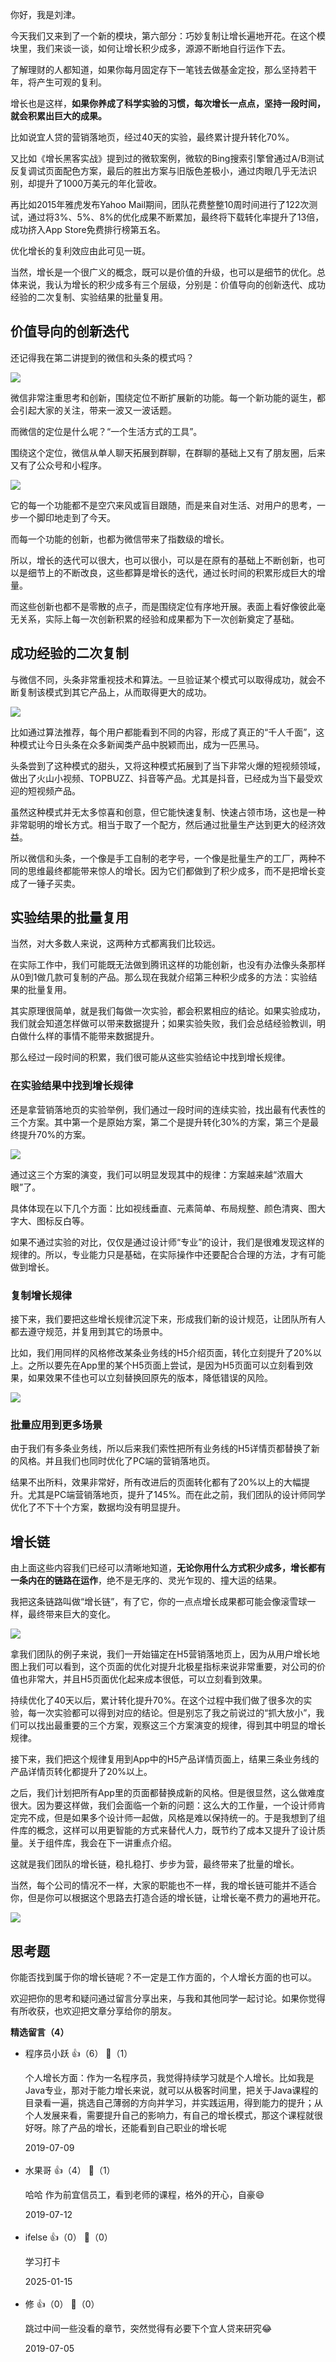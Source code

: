 你好，我是刘津。

今天我们又来到了一个新的模块，第六部分：巧妙复制让增长遍地开花。在这个模块里，我们来谈一谈，如何让增长积少成多，源源不断地自行运作下去。

了解理财的人都知道，如果你每月固定存下一笔钱去做基金定投，那么坚持若干年，将产生可观的复利。

增长也是这样，**如果你养成了科学实验的习惯，每次增长一点点，坚持一段时间，就会积累出巨大的成果。**

比如说宜人贷的营销落地页，经过40天的实验，最终累计提升转化70%。

又比如《增长黑客实战》提到过的微软案例，微软的Bing搜索引擎曾通过A/B测试反复调试页面配色方案，最后的胜出方案与旧版色差极小，通过肉眼几乎无法识别，却提升了1000万美元的年化营收。

再比如2015年雅虎发布Yahoo Mail期间，团队花费整整10周时间进行了122次测试，通过将3%、5%、8%的优化成果不断累加，最终将下载转化率提升了13倍，成功挤入App Store免费排行榜第五名。

优化增长的复利效应由此可见一斑。

当然，增长是一个很广义的概念，既可以是价值的升级，也可以是细节的优化。总体来说，我认为增长的积少成多有三个层级，分别是：价值导向的创新迭代、成功经验的二次复制、实验结果的批量复用。

## 价值导向的创新迭代

还记得我在第二讲提到的微信和头条的模式吗？

![](https://static001.geekbang.org/resource/image/fc/8e/fc1ee4597c4bad1bf0d53c628c02af8e.png?wh=1600%2A900)

微信非常注重思考和创新，围绕定位不断扩展新的功能。每一个新功能的诞生，都会引起大家的关注，带来一波又一波话题。

而微信的定位是什么呢？“一个生活方式的工具”。

围绕这个定位，微信从单人聊天拓展到群聊，在群聊的基础上又有了朋友圈，后来又有了公众号和小程序。

![](https://static001.geekbang.org/resource/image/8b/48/8be92c8dd11d293389bcd4a568497448.png?wh=1600%2A900)

它的每一个功能都不是空穴来风或盲目跟随，而是来自对生活、对用户的思考，一步一个脚印地走到了今天。

而每一个功能的创新，也都为微信带来了指数级的增长。

所以，增长的迭代可以很大，也可以很小，可以是在原有的基础上不断创新，也可以是细节上的不断改良，这些都算是增长的迭代，通过长时间的积累形成巨大的增量。

而这些创新也都不是零散的点子，而是围绕定位有序地开展。表面上看好像彼此毫无关系，实际上每一次创新积累的经验和成果都为下一次创新奠定了基础。

## 成功经验的二次复制

与微信不同，头条非常重视技术和算法。一旦验证某个模式可以取得成功，就会不断复制该模式到其它产品上，从而取得更大的成功。

![](https://static001.geekbang.org/resource/image/9c/24/9c38a506e06efaf6130df075af4f0a24.png?wh=1600%2A900)

比如通过算法推荐，每个用户都能看到不同的内容，形成了真正的“千人千面”，这种模式让今日头条在众多新闻类产品中脱颖而出，成为一匹黑马。

头条尝到了这种模式的甜头，又将这种模式拓展到了当下非常火爆的短视频领域，做出了火山小视频、TOPBUZZ、抖音等产品。尤其是抖音，已经成为当下最受欢迎的短视频产品。

虽然这种模式并无太多惊喜和创意，但它能快速复制、快速占领市场，这也是一种非常聪明的增长方式。相当于取了一个配方，然后通过批量生产达到更大的经济效益。

所以微信和头条，一个像是手工自制的老字号，一个像是批量生产的工厂，两种不同的思维最终都能带来惊人的增长。因为它们都做到了积少成多，而不是把增长变成了一锤子买卖。

## 实验结果的批量复用

当然，对大多数人来说，这两种方式都离我们比较远。

在实际工作中，我们可能既无法做到腾讯这样的功能创新，也没有办法像头条那样从0到1做几款可复制的产品。那么现在我就介绍第三种积少成多的方法：实验结果的批量复用。

其实原理很简单，就是我们每做一次实验，都会积累相应的结论。如果实验成功，我们就会知道怎样做可以带来数据提升；如果实验失败，我们会总结经验教训，明白做什么样的事情不能带来数据提升。

那么经过一段时间的积累，我们很可能从这些实验结论中找到增长规律。

### 在实验结果中找到增长规律

还是拿营销落地页的实验举例，我们通过一段时间的连续实验，找出最有代表性的三个方案。其中第一个是原始方案，第二个是提升转化30%的方案，第三个是最终提升70%的方案。

![](https://static001.geekbang.org/resource/image/21/3a/21603f0f3803c01d46d81b2a62d3713a.png?wh=1600%2A900)

通过这三个方案的演变，我们可以明显发现其中的规律：方案越来越“浓眉大眼”了。

具体体现在以下几个方面：比如视线垂直、元素简单、布局规整、颜色清爽、图大字大、图标反白等。

如果不通过实验的对比，仅仅是通过设计师“专业”的设计，我们是很难发现这样的规律的。所以，专业能力只是基础，在实际操作中还要配合合理的方法，才有可能做到增长。

### 复制增长规律

接下来，我们要把这些增长规律沉淀下来，形成我们新的设计规范，让团队所有人都去遵守规范，并复用到其它的场景中。

比如，我们用同样的风格修改某条业务线的H5介绍页面，转化立刻提升了20%以上。之所以要先在App里的某个H5页面上尝试，是因为H5页面可以立刻看到效果，如果效果不佳也可以立刻替换回原先的版本，降低错误的风险。

![](https://static001.geekbang.org/resource/image/74/6f/7416b558344d38e5ceb751e37f236c6f.png?wh=1600%2A900)

### 批量应用到更多场景

由于我们有多条业务线，所以后来我们索性把所有业务线的H5详情页都替换了新的风格。并且我们也同时优化了PC端的营销落地页。

结果不出所料，效果非常好，所有改进后的页面转化都有了20%以上的大幅提升。尤其是PC端营销落地页，提升了145%。而在此之前，我们团队的设计师同学优化了不下十个方案，数据均没有明显提升。

## 增长链

由上面这些内容我们已经可以清晰地知道，**无论你用什么方式积少成多，增长都有一条内在的链路在运作**，绝不是无序的、灵光乍现的、撞大运的结果。

我把这条链路叫做“增长链”，有了它，你的一点点增长成果都可能会像滚雪球一样，最终带来巨大的变化。

![](https://static001.geekbang.org/resource/image/6b/9c/6b890dd0f831cf4f8c075bdbd161279c.png?wh=1600%2A900)

拿我们团队的例子来说，我们一开始锚定在H5营销落地页上，因为从用户增长地图上我们可以看到，这个页面的优化对提升北极星指标来说非常重要，对公司的价值也非常大，并且H5页面优化起来成本很低，可以立刻看到效果。

持续优化了40天以后，累计转化提升70%。在这个过程中我们做了很多次的实验，每一次实验都可以得到对应的结论。但是别忘了我之前说过的“抓大放小”，我们可以找出最重要的三个方案，观察这三个方案演变的规律，得到其中明显的增长规律。

接下来，我们把这个规律复用到App中的H5产品详情页面上，结果三条业务线的产品详情页转化都提升了20%以上。

之后，我们计划把所有App里的页面都替换成新的风格。但是很显然，这么做难度很大。因为要这样做，我们会面临一个新的问题：这么大的工作量，一个设计师肯定完不成，但是如果多个设计师一起做，风格是难以保持统一的。于是我想到了组件库的概念，这样可以用更智能的方式来替代人力，既节约了成本又提升了设计质量。关于组件库，我会在下一讲重点介绍。

这就是我们团队的增长链，稳扎稳打、步步为营，最终带来了批量的增长。

当然，每个公司的情况不一样，大家的职能也不一样，我的增长链可能并不适合你，但是你可以根据这个思路去打造合适的增长链，让增长毫不费力的遍地开花。

![](https://static001.geekbang.org/resource/image/f1/d5/f192779345cca413ddc987929a37e9d5.png?wh=5000%2A2925)

## 思考题

你能否找到属于你的增长链呢？不一定是工作方面的，个人增长方面的也可以。

欢迎把你的思考和疑问通过留言分享出来，与我和其他同学一起讨论。如果你觉得有所收获，也欢迎把文章分享给你的朋友。
<div><strong>精选留言（4）</strong></div><ul>
<li><span>程序员小跃</span> 👍（6） 💬（1）<p>个人增长方面：作为一名程序员，我觉得持续学习就是个人增长。比如我是Java专业，那对于能力增长来说，就可以从极客时间里，把关于Java课程的目录看一遍，挑选自己薄弱的方向并学习，并实践运用，得到能力的提升；从个人发展来看，需要提升自己的影响力，有自己的增长模式，那这个课程就很好呀。除了产品的增长，还能看到自己职业的增长呢</p>2019-07-09</li><br/><li><span>水果哥</span> 👍（4） 💬（1）<p>哈哈 作为前宜信员工，看到老师的课程，格外的开心，自豪😄</p>2019-07-12</li><br/><li><span>ifelse</span> 👍（0） 💬（0）<p>学习打卡</p>2025-01-15</li><br/><li><span>修</span> 👍（0） 💬（0）<p>跳过中间一些没看的章节，突然觉得有必要下个宜人贷来研究😂</p>2019-07-05</li><br/>
</ul>
